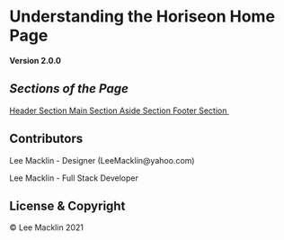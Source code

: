 # Understanding the Horiseon Home Page
**Version 2.0.0**

## *Sections of the Page*
<a href="#Home"> Header Section </a>
<a href="#News"> Main Section </a>
<a href="#Contact"> Aside Section </a>
<a href="#About"> Footer Section </a>
<img srg="./assets/images/Horiseon.jpg">

## Contributors
<p>Lee Macklin - Designer (LeeMacklin@yahoo.com)</p>
<p>Lee Macklin - Full Stack Developer</p>

## License & Copyright
© Lee Macklin 2021


